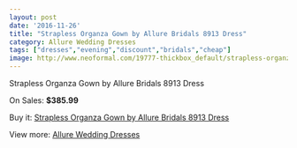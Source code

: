 ```yaml
---
layout: post
date: '2016-11-26'
title: "Strapless Organza Gown by Allure Bridals 8913 Dress"
category: Allure Wedding Dresses
tags: ["dresses","evening","discount","bridals","cheap"]
image: http://www.neoformal.com/19777-thickbox_default/strapless-organza-gown-by-allure-bridals-8913-dress.jpg
---
```

Strapless Organza Gown by Allure Bridals 8913 Dress

On Sales: **$385.99**
<a href="https://www.neoformal.com/en/allure-wedding-dresses-2014/6318-strapless-organza-gown-by-allure-bridals-8913-dress.html"><amp-img layout="responsive" width="600" height="600" src="//www.neoformal.com/19777-thickbox_default/strapless-organza-gown-by-allure-bridals-8913-dress.jpg" alt="Strapless Organza Gown by Allure Bridals 8913 Dress 0" /></a>
<a href="https://www.neoformal.com/en/allure-wedding-dresses-2014/6318-strapless-organza-gown-by-allure-bridals-8913-dress.html"><amp-img layout="responsive" width="600" height="600" src="//www.neoformal.com/19778-thickbox_default/strapless-organza-gown-by-allure-bridals-8913-dress.jpg" alt="Strapless Organza Gown by Allure Bridals 8913 Dress 1" /></a>
<a href="https://www.neoformal.com/en/allure-wedding-dresses-2014/6318-strapless-organza-gown-by-allure-bridals-8913-dress.html"><amp-img layout="responsive" width="600" height="600" src="//www.neoformal.com/19779-thickbox_default/strapless-organza-gown-by-allure-bridals-8913-dress.jpg" alt="Strapless Organza Gown by Allure Bridals 8913 Dress 2" /></a>

Buy it: [Strapless Organza Gown by Allure Bridals 8913 Dress](https://www.neoformal.com/en/allure-wedding-dresses-2014/6318-strapless-organza-gown-by-allure-bridals-8913-dress.html "Strapless Organza Gown by Allure Bridals 8913 Dress")

View more: [Allure Wedding Dresses](https://www.neoformal.com/en/82-allure-wedding-dresses-2014 "Allure Wedding Dresses")